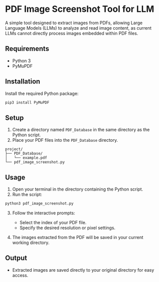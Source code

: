 # PDF Image Screenshot Tool for LLM

A simple tool designed to extract images from PDFs, allowing Large Language Models (LLMs) to analyze and read image content, as current LLMs cannot directly process images embedded within PDF files.

## Requirements

- Python 3
- PyMuPDF

## Installation

Install the required Python package:

```bash
pip3 install PyMuPDF
```

## Setup

1. Create a directory named `PDF_Database` in the same directory as the Python script.
2. Place your PDF files into the `PDF_Database` directory.

```
project/
├── PDF_Database/
│   └── example.pdf
└── pdf_image_screenshot.py
```

## Usage

1. Open your terminal in the directory containing the Python script.
2. Run the script:

```bash
python3 pdf_image_screenshot.py
```

3. Follow the interactive prompts:
   - Select the index of your PDF file.
   - Specify the desired resolution or pixel settings.

4. The images extracted from the PDF will be saved in your current working directory.

## Output

- Extracted images are saved directly to your original directory for easy access.
